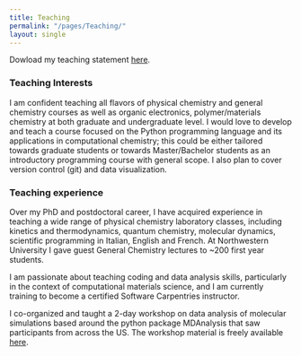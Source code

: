 ```yaml
---
title: Teaching
permalink: "/pages/Teaching/"
layout: single
---
```


Dowload my teaching statement [here](/TeachingStatement_web.pdf).

### Teaching Interests

I am confident teaching all flavors of physical chemistry and general chemistry courses as well as organic electronics, polymer/materials chemistry at both graduate and undergraduate level. I would love to develop and teach a course focused on the Python programming language and its applications in computational chemistry; this could be either tailored towards graduate students or towards Master/Bachelor students as an introductory programming course with general scope. I also plan to cover version control (git) and data visualization. 


### Teaching experience

Over my PhD and postdoctoral career, I have acquired experience in teaching a wide range of physical chemistry laboratory classes, including kinetics and thermodynamics, quantum chemistry, molecular dynamics, scientific programming in Italian, English and French. At Northwestern University I gave guest General Chemistry lectures to ~200 first year students. 

I am passionate about teaching coding and data analysis skills, particularly in the context of computational materials science, and I am currently training to become a certified Software Carpentries instructor. 

I co-organized and taught a 2-day workshop on data analysis of molecular simulations based around the python package MDAnalysis that saw participants from across the US. The workshop material is freely available [here](https://www.mdanalysis.org/WorkshopHackathon2018/). 

